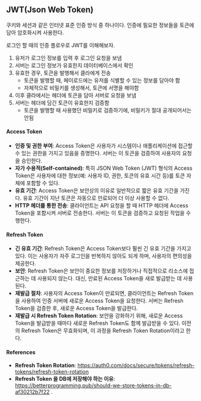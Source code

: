 ## JWT(Json Web Token)

쿠키와 세션과 같은 인터넷 표준 인증 방식 중 하나이다.
인증에 필요한 정보들을 토큰에 담아 암호화시켜 사용한다.

로그인 할 때의 인증 플로우로 JWT를 이해해보자.

1. 유저가 로그인 정보를 입력 후 로그인 요청을 보냄
2. 서버는 로그인 정보가 유효한지 데이터베이스에서 확인
3. 유효한 경우, 토큰을 발행해서 클라에게 전송
   - 토큰을 발행할 때, 페이로드에는 유저를 식별할 수 있는 정보를 담아야 함
   - 자체적으로 비밀키를 생성해서, 토큰에 서명을 해야함
4. 이후 클라에서는 헤더에 토큰을 담아 서버로 요청을 보냄
5. 서버는 헤더에 담긴 토큰이 유효한지 검증함
   - 토큰을 발행할 때 사용했던 비밀키로 검증하기에, 비밀키가 절대 공개되어서는 안됨

#### Access Token

- **인증 및 권한 부여**: Access Token은 사용자가 시스템이나 애플리케이션에 접근할 수 있는 권한을 가지고 있음을 증명한다. 서버는 이 토큰을 검증하여 사용자의 요청을 승인한다.
- **자가 수용적(Self-contained)**: 특히 JSON Web Token (JWT) 형식의 Access Token은 사용자에 대한 정보(예: 사용자 ID, 권한, 토큰의 유효 시간 등)를 토큰 자체에 포함할 수 있다.
- **유효 기간**: Access Token은 보안상의 이유로 일반적으로 짧은 유효 기간을 가진다. 유효 기간이 지난 토큰은 자동으로 만료되어 더 이상 사용할 수 없다.
- **HTTP 헤더를 통한 전송**: 클라이언트는 API 요청을 할 때 HTTP 헤더에 Access Token을 포함시켜 서버로 전송한다. 서버는 이 토큰을 검증하고 요청된 작업을 수행한다.

#### Refresh Token

- **긴 유효 기간**: Refresh Token은 Access Token보다 훨씬 긴 유효 기간을 가지고 있다. 이는 사용자가 자주 로그인을 반복하지 않아도 되게 하며, 사용자의 편의성을 제공한다.
- **보안**: Refresh Token은 보안이 중요한 정보를 저장하거나 직접적으로 리소스에 접근하는 데 사용되지 않는다. 대신, 만료된 Access Token을 새로 발급받는 데 사용된다.
- **재발급 절차**: 사용자의 Access Token이 만료되면, 클라이언트는 Refresh Token을 사용하여 인증 서버에 새로운 Access Token을 요청한다. 서버는 Refresh Token을 검증한 후, 새로운 Access Token을 발급한다.
- **재발급 시 Refresh Token Rotation**: 보안을 강화하기 위해, 새로운 Access Token을 발급받을 때마다 새로운 Refresh Token도 함께 발급받을 수 있다. 이전의 Refresh Token은 무효화되며, 이 과정을 Refresh Token Rotation이라고 한다.

#### References

- **Refresh Token Rotation**: https://auth0.com/docs/secure/tokens/refresh-tokens/refresh-token-rotation
- **Refresh Token 을 DB에 저장해야 하는 이유**: https://betterprogramming.pub/should-we-store-tokens-in-db-af30212b7f22
  .

